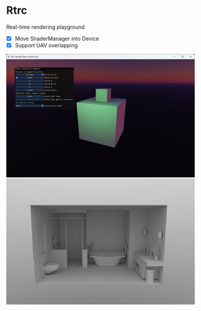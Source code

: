 # Rtrc

Real-time rendering playground

- [x] Move ShaderManager into Device
- [x] Support UAV overlapping

![](./Gallery/00.png)
![](./Gallery/01.png)
